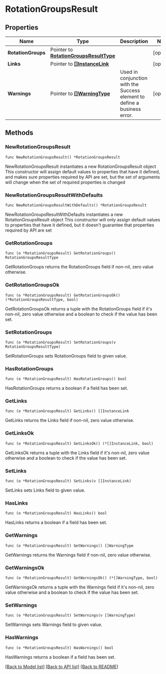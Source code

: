 # RotationGroupsResult

## Properties

Name | Type | Description | Notes
------------ | ------------- | ------------- | -------------
**RotationGroups** | Pointer to [**RotationGroupsResultType**](RotationGroupsResultType.md) |  | [optional] 
**Links** | Pointer to [**[]InstanceLink**](InstanceLink.md) |  | [optional] 
**Warnings** | Pointer to [**[]WarningType**](WarningType.md) | Used in conjunction with the Success element to define a business error. | [optional] 

## Methods

### NewRotationGroupsResult

`func NewRotationGroupsResult() *RotationGroupsResult`

NewRotationGroupsResult instantiates a new RotationGroupsResult object
This constructor will assign default values to properties that have it defined,
and makes sure properties required by API are set, but the set of arguments
will change when the set of required properties is changed

### NewRotationGroupsResultWithDefaults

`func NewRotationGroupsResultWithDefaults() *RotationGroupsResult`

NewRotationGroupsResultWithDefaults instantiates a new RotationGroupsResult object
This constructor will only assign default values to properties that have it defined,
but it doesn't guarantee that properties required by API are set

### GetRotationGroups

`func (o *RotationGroupsResult) GetRotationGroups() RotationGroupsResultType`

GetRotationGroups returns the RotationGroups field if non-nil, zero value otherwise.

### GetRotationGroupsOk

`func (o *RotationGroupsResult) GetRotationGroupsOk() (*RotationGroupsResultType, bool)`

GetRotationGroupsOk returns a tuple with the RotationGroups field if it's non-nil, zero value otherwise
and a boolean to check if the value has been set.

### SetRotationGroups

`func (o *RotationGroupsResult) SetRotationGroups(v RotationGroupsResultType)`

SetRotationGroups sets RotationGroups field to given value.

### HasRotationGroups

`func (o *RotationGroupsResult) HasRotationGroups() bool`

HasRotationGroups returns a boolean if a field has been set.

### GetLinks

`func (o *RotationGroupsResult) GetLinks() []InstanceLink`

GetLinks returns the Links field if non-nil, zero value otherwise.

### GetLinksOk

`func (o *RotationGroupsResult) GetLinksOk() (*[]InstanceLink, bool)`

GetLinksOk returns a tuple with the Links field if it's non-nil, zero value otherwise
and a boolean to check if the value has been set.

### SetLinks

`func (o *RotationGroupsResult) SetLinks(v []InstanceLink)`

SetLinks sets Links field to given value.

### HasLinks

`func (o *RotationGroupsResult) HasLinks() bool`

HasLinks returns a boolean if a field has been set.

### GetWarnings

`func (o *RotationGroupsResult) GetWarnings() []WarningType`

GetWarnings returns the Warnings field if non-nil, zero value otherwise.

### GetWarningsOk

`func (o *RotationGroupsResult) GetWarningsOk() (*[]WarningType, bool)`

GetWarningsOk returns a tuple with the Warnings field if it's non-nil, zero value otherwise
and a boolean to check if the value has been set.

### SetWarnings

`func (o *RotationGroupsResult) SetWarnings(v []WarningType)`

SetWarnings sets Warnings field to given value.

### HasWarnings

`func (o *RotationGroupsResult) HasWarnings() bool`

HasWarnings returns a boolean if a field has been set.


[[Back to Model list]](../README.md#documentation-for-models) [[Back to API list]](../README.md#documentation-for-api-endpoints) [[Back to README]](../README.md)


